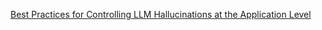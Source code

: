[Best Practices for Controlling LLM Hallucinations at the Application Level](https://www.parasoft.com/blog/controlling-llm-hallucinations-application-level-best-practices/)
